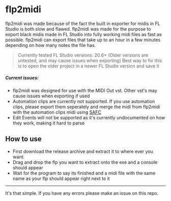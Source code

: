 # flp2midi
flp2midi was made because of the fact the built in exporter for midis in FL Studio is both slow and flawed. flp2midi was made for the purpose to export black midis made in FL Studio into fully working midi files as fast as possible. flp2midi can export files that take up to an hour in a few minutes depending on how many notes the file has.

> Currently tested FL Studio versions: 20.6+ (Older versions are untested, and may cause issues when exporting)
> Best way to fix this is to open the older project in a newer FL Studio version and save it

##### Current issues:
- flp2midi was designed for use with the MIDI Out vst. Other vst's may cause issues when exporting if used
- Automation clips are currently not supported. If you use automation clips, please export them seperately and merge the midi from flp2midi with the automation clips midi using [SAFC](https://github.com/DixelU/SAFC)
- Edit Events will not be supported as it's currently undocumented on how they work, making it hard to parse

## How to use

- First download the release archive and extract it to where ever you want.
- Drag and drop the flp you want to extract onto the exe and a console should appear
- Wait for the program to say its finished and a midi file with the same name as your flp should appear right next to it

------------

It's that simple. If you have any errors please make an issue on this repo.